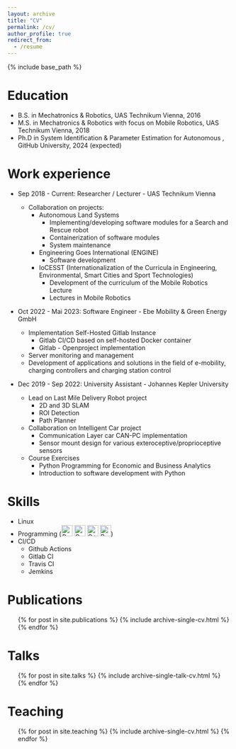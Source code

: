 ```yaml
---
layout: archive
title: "CV"
permalink: /cv/
author_profile: true
redirect_from:
  - /resume
---
```


{% include base_path %}

Education
======
* B.S. in Mechatronics & Robotics, UAS Technikum Vienna, 2016
* M.S. in Mechatronics & Robotics with focus on Mobile Robotics, UAS Technikum Vienna, 2018
* Ph.D in System Identification & Parameter Estimation for Autonomous , GitHub University, 2024 (expected)

Work experience
======
* Sep 2018 - Current: Researcher / Lecturer - UAS Technikum Vienna
  * Collaboration on projects:
    * Autonomous Land Systems
      * Implementing/developing software modules for a Search and Rescue robot
      * Containerization of software modules
      * System maintenance
    * Engineering Goes International (ENGINE)
      * Software development
    * IoCESST (Internationalization of the Curricula in Engineering, Environmental, Smart Cities and Sport Technologies)
      * Development of the curriculum of the Mobile Robotics Lecture
      * Lectures in Mobile Robotics

* Oct 2022 - Mai 2023: Software Engineer - Ebe Mobility & Green Energy GmbH
  * Implementation Self-Hosted Gitlab Instance
    * Gitlab CI/CD based on self-hosted Docker container
    * Gitlab - Openproject implementation
  * Server monitoring and management
  * Development of applications and solutions in the field of e-mobility, charging controllers and charging station
  control

* Dec 2019 - Sep 2022: University Assistant - Johannes Kepler University
  * Lead on Last Mile Delivery Robot project
    * 2D and 3D SLAM
    * ROI Detection
    * Path Planner
  * Collaboration on Intelligent Car project
    * Communication Layer car CAN-PC implementation
    * Sensor mount design for various exteroceptive/proprioceptive sensors
  * Course Exercises
    * Python Programming for Economic and Business Analytics
    * Introduction to software development with Python
  
Skills
======
* Linux
* Programming (<img src="https://raw.githubusercontent.com/yurijserrano/Github-Profile-Readme-Logos/042e36c55d4d757621dedc4f03108213fbb57ec4/programming%20languages/bash.svg" height="25" alt="Bash"> <img src="https://raw.githubusercontent.com/yurijserrano/Github-Profile-Readme-Logos/042e36c55d4d757621dedc4f03108213fbb57ec4/programming%20languages/c.svg" height="25" alt="C"> <img src="https://raw.githubusercontent.com/yurijserrano/Github-Profile-Readme-Logos/042e36c55d4d757621dedc4f03108213fbb57ec4/programming%20languages/c%2B%2B.svg" height="25" alt="C++"> <img src="https://raw.githubusercontent.com/yurijserrano/Github-Profile-Readme-Logos/042e36c55d4d757621dedc4f03108213fbb57ec4/programming%20languages/python.svg" height="25" alt="Python">)
* CI/CD
  * Github Actions
  * Gitlab CI
  * Travis CI
  * Jemkins

Publications
======
  <ul>{% for post in site.publications %}
    {% include archive-single-cv.html %}
  {% endfor %}</ul>
  
Talks
======
  <ul>{% for post in site.talks %}
    {% include archive-single-talk-cv.html %}
  {% endfor %}</ul>
  
Teaching
======
  <ul>{% for post in site.teaching %}
    {% include archive-single-cv.html %}
  {% endfor %}</ul>
